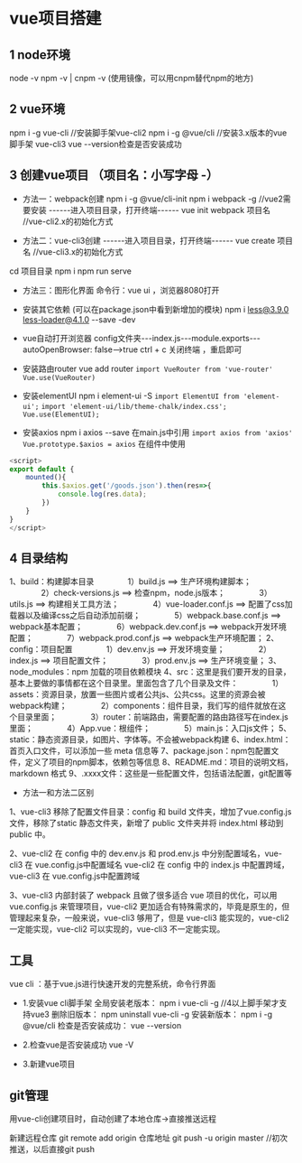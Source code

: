 # vue项目搭建

## 1 node环境

node -v
npm -v   |   cnpm -v (使用镜像，可以用cnpm替代npm的地方)
    <!-- npm install -g cnpm –registry=https://registry.npm.taobao.org -->

## 2 vue环境

npm i -g vue-cli      //安装脚手架vue-cli2
npm i -g @vue/cli     //安装3.x版本的vue脚手架 vue-cli3
                        vue --version检查是否安装成功

## 3 创建vue项目 （项目名：小写字母 -）

* 方法一：webpack创建
npm i -g @vue/cli-init
npm i webpack -g      //vue2需要安装
------进入项目目录，打开终端------
vue init webpack 项目名       //vue-cli2.x的初始化方式

* 方法二：vue-cli3创建
------进入项目目录，打开终端------
vue create 项目名     //vue-cli3.x的初始化方式

cd 项目目录
npm i
npm run serve

* 方法三：图形化界面
命令行：vue ui ，浏览器8080打开

* 安装其它依赖 (可以在package.json中看到新增加的模块)
npm i less@3.9.0 less-loader@4.1.0 --save -dev
* vue自动打开浏览器
config文件夹---index.js---module.exports---autoOpenBrowser: false-->true
ctrl + c  关闭终端 ，重启即可
* 安装路由router
vue add router
`import VueRouter from 'vue-router'`
`Vue.use(VueRouter)`
* 安装elementUI
npm i element-ui -S
`import ElementUI from 'element-ui';`
`import 'element-ui/lib/theme-chalk/index.css';`
`Vue.use(ElementUI);`
* 安装axios
npm i axios --save
在main.js中引用
`import axios from 'axios'`
`Vue.prototype.$axios = axios`
在组件中使用

```js
<script>
export default {
    mounted(){
        this.$axios.get('/goods.json').then(res=>{
            console.log(res.data);
        })
    }
}
</script>
```

## 4 目录结构

1、build：构建脚本目录
　　　　1）build.js   ==>  生产环境构建脚本；
　　　　2）check-versions.js   ==>  检查npm，node.js版本；
　　　　3）utils.js   ==>  构建相关工具方法；
　　　　4）vue-loader.conf.js   ==>  配置了css加载器以及编译css之后自动添加前缀；
　　　　5）webpack.base.conf.js   ==>  webpack基本配置；
　　　　6）webpack.dev.conf.js   ==>  webpack开发环境配置；
　　　　7）webpack.prod.conf.js   ==>  webpack生产环境配置；
2、config：项目配置
　　　　1）dev.env.js   ==>  开发环境变量；
　　　　2）index.js   ==>  项目配置文件；
　　　　3）prod.env.js   ==>  生产环境变量；
3、node_modules：npm 加载的项目依赖模块
4、src：这里是我们要开发的目录，基本上要做的事情都在这个目录里。里面包含了几个目录及文件：
　　　　1）assets：资源目录，放置一些图片或者公共js、公共css。这里的资源会被webpack构建；
　　　　2）components：组件目录，我们写的组件就放在这个目录里面；
　　　　3）router：前端路由，需要配置的路由路径写在index.js里面；
　　　　4）App.vue：根组件；
　　　　5）main.js：入口js文件；
5、static：静态资源目录，如图片、字体等。不会被webpack构建
6、index.html：首页入口文件，可以添加一些 meta 信息等
7、package.json：npm包配置文件，定义了项目的npm脚本，依赖包等信息
8、README.md：项目的说明文档，markdown 格式
9、.xxxx文件：这些是一些配置文件，包括语法配置，git配置等

* 方法一和方法二区别

1、vue-cli3 移除了配置文件目录：config 和 build 文件夹，增加了vue.config.js文件，移除了static 静态文件夹，新增了 public 文件夹并将 index.html 移动到 public 中。

2、vue-cli2 在 config 中的 dev.env.js 和 prod.env.js 中分别配置域名，vue-cli3 在 vue.config.js中配置域名 vue-cli2 在 config 中的 index.js 中配置跨域，vue-cli3 在 vue.config.js中配置跨域

3、vue-cli3 内部封装了 webpack 且做了很多适合 vue 项目的优化，可以用 vue.config.js 来管理项目，vue-cli2 更加适合有特殊需求的，毕竟是原生的，但管理起来复杂，一般来说，vue-cli3 够用了，但是 vue-cli3 能实现的，vue-cli2 一定能实现，vue-cli2 可以实现的，vue-cli3 不一定能实现。

## 工具

vue cli  ：基于vue.js进行快速开发的完整系统，命令行界面

* 1.安装vue cli脚手架
全局安装老版本：  npm i vue-cli -g   //4以上脚手架才支持vue3
删除旧版本： npm uninstall vue-cli -g
安装新版本： npm i -g @vue/cli
检查是否安装成功： vue --version

* 2.检查vue是否安装成功
vue -V

* 3.新建vue项目

## git管理

用vue-cli创建项目时，自动创建了本地仓库->直接推送远程

新建远程仓库
git remote add origin 仓库地址
git push -u origin master   //初次推送，以后直接git push
